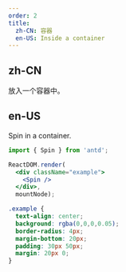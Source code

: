 ```yaml
---
order: 2
title: 
  zh-CN: 容器
  en-US: Inside a container
---
```


## zh-CN

放入一个容器中。

## en-US

Spin in a container.

````jsx
import { Spin } from 'antd';

ReactDOM.render(
  <div className="example">
    <Spin />
  </div>,
  mountNode);
````

````css
.example {
  text-align: center;
  background: rgba(0,0,0,0.05);
  border-radius: 4px;
  margin-bottom: 20px;
  padding: 30px 50px;
  margin: 20px 0;
}
````
